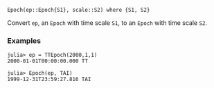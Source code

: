 ```
Epoch(ep::Epoch{S1}, scale::S2) where {S1, S2}
```

Convert `ep`, an `Epoch` with time scale `S1`, to an `Epoch` with time scale `S2`.

### Examples

```jldoctest; setup = :(using AstroTime)
julia> ep = TTEpoch(2000,1,1)
2000-01-01T00:00:00.000 TT

julia> Epoch(ep, TAI)
1999-12-31T23:59:27.816 TAI
```
